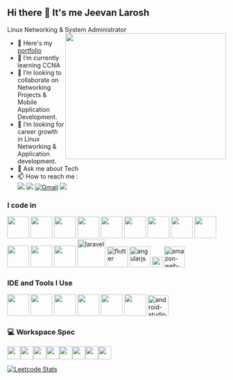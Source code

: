 ## Hi there 👋 It's me Jeevan Larosh

Linux Networking & System Administrator
<img align="right" width="370" height="290" src="https://i.pinimg.com/originals/47/f0/34/47f0342cec72b800463bf003eac1257e.gif">
- 🔭 Here's my [portfolio](https://jeevan-sysadmin.github.io/)                                                 
- 🌱 I’m currently learning CCNA
- 👯 I’m looking to collaborate on Networking Projects & Mobile Application Development.
- 🤔 I’m looking for career growth in Linux Networking & Application development.
- 💬 Ask me about Tech
- 📫 How to reach me :
<br /> [<img src="https://img.shields.io/badge/Discord-7289DA?style=for-the-badge&logo=discord&logoColor=white" />](https://discord.com/channels/@jeevan12) [<img src="https://img.shields.io/badge/LinkedIn-0077B5?style=for-the-badge&logo=linkedin&logoColor=white" />](https://www.linkedin.com/in/jeevan-larosh/)
[![Gmail](https://img.shields.io/badge/Gmail-D14836?style=for-the-badge&logo=gmail&logoColor=white)](mailto:godwinjeevan2k3@gmail.com) [<img src="https://img.shields.io/badge/Instagram-E4405F?style=for-the-badge&logo=instagram&logoColor=white" />](https://www.instagram.com/jeevanlarosh_12?igsh=MTR1ZXY1aHBoN2J6Ng==)

### I code in
<img height="50" width="50" src="https://img.icons8.com/color/48/000000/python.png" /> <img height="50" width="50" src="https://img.icons8.com/color/48/000000/c-programming.png" /> <img height="50" width="50" src="https://img.icons8.com/color/48/000000/c-plus-plus-logo.png" /> <img height="50" width="50" src="https://img.icons8.com/color/48/000000/java-coffee-cup-logo.png" /> <img height="50" width="50" src="https://img.icons8.com/color/48/000000/html-5.png" /> <img height="50" width="50" src="https://img.icons8.com/color/48/000000/css3.png" /> <img height="50" width="50" src="https://img.icons8.com/color/48/000000/bootstrap.png" /> <img height="50" width="50" src="https://img.icons8.com/color/48/000000/javascript.png"/>  <img height="50" width="50" src="https://img.icons8.com/color/48/000000/react-native.png"/> <img height="50" width="50" src="https://img.icons8.com/color/48/000000/google-firebase-console.png"/> <img height="50" width="50" src="https://img.icons8.com/color/48/000000/mysql-logo.png"/> <img height="50" width="50" src="https://img.icons8.com/color/48/000000/mongodb.png"/> <img width="64" height="64" src="https://img.icons8.com/nolan/64/laravel.png" alt="laravel"/> <img width="48" height="48" src="https://img.icons8.com/fluency/48/flutter.png" alt="flutter"/> <img width="48" height="48" src="https://img.icons8.com/fluency/48/angularjs.png" alt="angularjs"/> <img width="24" height="24" src="https://img.icons8.com/external-tal-revivo-shadow-tal-revivo/24/external-jquery-is-a-javascript-library-designed-to-simplify-html-logo-shadow-tal-revivo.png" alt="external-jquery-is-a-javascript-library-designed-to-simplify-html-logo-shadow-tal-revivo"/> <img width="48" height="48" src="https://img.icons8.com/color/48/amazon-web-services.png" alt="amazon-web-services"/>
### IDE and Tools I Use
<img height="50" width="50" src="https://img.icons8.com/color/48/000000/visual-studio-code-2019.png"/> <img height="50" width="50" src="https://img.icons8.com/color/48/000000/pycharm.png"/> <img height="50" width="50" src="https://img.icons8.com/color/50/000000/git.png"/> <img height="50" width="50" src="https://img.icons8.com/doodle/48/000000/adobe-photoshop.png"/> <img height="50" width="50" src="https://img.icons8.com/color/48/000000/figma--v1.png"/> <img height="50" src="https://img.shields.io/badge/Adobe%20XD-FF61F6?style=for-the-badge&logo=Adobe%20XD&logoColor=white"/> <img width="48" height="48" src="https://img.icons8.com/fluency/48/android-studio--v2.png" alt="android-studio--v2"/>


### 💻 Workspace Spec
<img height="30" src="https://img.shields.io/badge/Red%20Hat-EE0000?style=for-the-badge&logo=redhat&logoColor=white"/><img height="30" src="https://img.shields.io/badge/NixOS-5277C3?style=for-the-badge&logo=nixos&logoColor=white"/><img height="30" src="https://img.shields.io/badge/Deepin-007CFF?style=for-the-badge&logo=deepin&logoColor=white"/><img height="30" src="https://img.shields.io/badge/Fedora-294172?style=for-the-badge&logo=fedora&logoColor=white"/><img height="30" src="https://img.shields.io/badge/Kali_Linux-557C94?style=for-the-badge&logo=kali-linux&logoColor=white"/><img height="30" src="https://img.shields.io/badge/Linux-FCC624?style=for-the-badge&logo=linux&logoColor=black"/><img height="30" src="https://img.shields.io/badge/Ubuntu-E95420?style=for-the-badge&logo=ubuntu&logoColor=white"/><img height="30" src="https://img.shields.io/badge/Windows-0078D6?style=for-the-badge&logo=windows&logoColor=white"/>  

[![Leetcode Stats](https://leetcard.jacoblin.cool/jeevan_larosh?theme=dark&font=Kiwi%20Maru)](https://leetcode.com/jeevan_larosh/)

